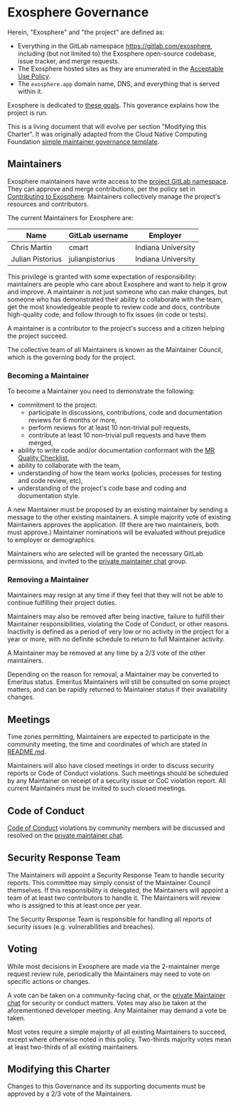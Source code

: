 # Exosphere Governance

Herein, "Exosphere" and "the project" are defined as:

- Everything in the GitLab namespace <https://gitlab.com/exosphere>, including (but not limited to) the Exosphere open-source codebase, issue tracker, and merge requests.
- The Exosphere hosted sites as they are enumerated in the [Acceptable Use Policy](acceptable-use-policy.md).
- The `exosphere.app` domain name, DNS, and everything that is served within it.

Exosphere is dedicated to [these goals](values-goals.md). This goverance explains how the project is run.

This is a living document that will evolve per section "Modifying this Charter". It was originally adapted from the Cloud Native Computing Foundation [simple maintainer governance template](https://github.com/cncf/project-template/blob/main/GOVERNANCE-maintainer.md).

## Maintainers

Exosphere maintainers have write access to the [project GitLab namespace](https://gitlab.com/exosphere).
They can approve and merge contributions, per the policy set in [Contributing to Exosphere](../contributing.md).
Maintainers collectively manage the project's resources and contributors.

The current Maintainers for Exosphere are:

| Name             | GitLab username | Employer           |
| ---------------- | --------------- | ------------------ |
| Chris Martin     | cmart           | Indiana University |
| Julian Pistorius | julianpistorius | Indiana University |

This privilege is granted with some expectation of responsibility: maintainers are people who care about Exosphere and want to help it grow and improve. A maintainer is not just someone who can make changes, but someone who has demonstrated their ability to collaborate with the team, get the most knowledgeable people to review code and docs, contribute high-quality code, and follow through to fix issues (in code or tests).

A maintainer is a contributor to the project's success and a citizen helping the project succeed.

The collective team of all Maintainers is known as the Maintainer Council, which is the governing body for the project.

### Becoming a Maintainer

To become a Maintainer you need to demonstrate the following:

- commitment to the project:
  - participate in discussions, contributions, code and documentation reviews for 6 months or more,
  - perform reviews for at least 10 non-trivial pull requests,
  - contribute at least 10 non-trivial pull requests and have them merged,
- ability to write code and/or documentation conformant with the [MR Quality Checklist](quality-checklist.md),
- ability to collaborate with the team,
- understanding of how the team works (policies, processes for testing and code review, etc),
- understanding of the project's code base and coding and documentation style.

A new Maintainer must be proposed by an existing maintainer by sending a message to the other existing maintainers. A simple majority vote of existing Maintainers approves the application. (If there are two maintainers, both must approve.) Maintainer nominations will be evaluated without prejudice to employer or demographics.

Maintainers who are selected will be granted the necessary GitLab permissions, and invited to the [private maintainer chat](https://matrix.to/#/#exosphere-maint:matrix.org) group.

### Removing a Maintainer

Maintainers may resign at any time if they feel that they will not be able to continue fulfilling their project duties.

Maintainers may also be removed after being inactive, failure to fulfill their Maintainer responsibilities, violating the Code of Conduct, or other reasons. Inactivity is defined as a period of very low or no activity in the project for a year or more, with no definite schedule to return to full Maintainer activity.

A Maintainer may be removed at any time by a 2/3 vote of the other maintainers.

Depending on the reason for removal, a Maintainer may be converted to Emeritus status. Emeritus Maintainers will still be consulted on some project matters, and can be rapidly returned to Maintainer status if their availability changes.

## Meetings

Time zones permitting, Maintainers are expected to participate in the community meeting, the time and coordinates of which are stated in [README.md](../README.md#collaborate-with-us).

Maintainers will also have closed meetings in order to discuss security reports or Code of Conduct violations. Such meetings should be scheduled by any Maintainer on receipt of a security issue or CoC violation report. All current Maintainers must be invited to such closed meetings.

## Code of Conduct

[Code of Conduct](code-of-conduct.md) violations by community members will be discussed and resolved on the [private maintainer chat](https://matrix.to/#/#exosphere-maint:matrix.org).

## Security Response Team

The Maintainers will appoint a Security Response Team to handle security reports. This committee may simply consist of the Maintainer Council themselves. If this responsibility is delegated, the Maintainers will appoint a team of at least two contributors to handle it. The Maintainers will review who is assigned to this at least once per year.

The Security Response Team is responsible for handling all reports of security issues (e.g. vulnerabilities and breaches).

## Voting

While most decisions in Exosphere are made via the 2-maintainer merge request review rule, periodically the Maintainers may need to vote on specific actions or changes.

A vote can be taken on a community-facing chat, or the [private Maintainer chat](https://matrix.to/#/#exosphere-maint:matrix.org) for security or conduct matters. Votes may also be taken at the aforementioned developer meeting. Any Maintainer may demand a vote be taken.

Most votes require a simple majority of all existing Maintainers to succeed, except where otherwise noted in this policy. Two-thirds majority votes mean at least two-thirds of all existing maintainers.

## Modifying this Charter

Changes to this Governance and its supporting documents must be approved by a 2/3 vote of the Maintainers.
